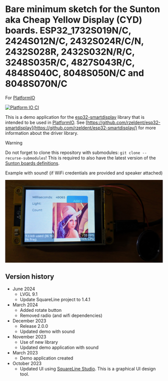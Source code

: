 # Bare minimum sketch for the Sunton aka Cheap Yellow Display (CYD) boards. ESP32_1732S019N/C, 2424S012N/C, 2432S024R/C/N, 2432S028R, 2432S032N/R/C, 3248S035R/C, 4827S043R/C, 4848S040C, 8048S050N/C and 8048S070N/C

For [PlatformIO](https://platformio.org/)

[![Platform IO CI](https://github.com/rzeldent/esp32-smartdisplay-demo/actions/workflows/main.yml/badge.svg)](https://github.com/rzeldent/esp32-smartdisplay-demo/actions/workflows/main.yml)

This is a demo application for the [esp32-smartdisplay](https://github.com/rzeldent/esp32-smartdisplay) library that is intended to be used in [PlatformIO](https://platformio.org/).
See [https://github.com/rzeldent/esp32-smartdisplay](https://github.com/rzeldent/esp32-smartdisplay/) for more information about the driver library.

> [!WARNING]
> Do not forget to clone this repository with submodules: `git clone --recurse-submodules`!
> This is required to also have the latest version of the [Sunton boards definitions](https://github.com/rzeldent/platformio-espressif32-sunton).

Example with sound! (if WiFi credentials are provided and speaker attached)

![Example](assets/PXL_20231130_225143662.jpg)

## Version history

- June 2024
  - LVGL 9.1
  - Update SquareLine project to 1.4.1
- March 2024
  - Added rotate button
  - Removed radio (and wifi dependencies)
- December 2023
  - Release 2.0.0
  - Updated demo with sound
- November 2023
  - Use of new library
  - Updated demo application with sound
- March 2023
  - Demo application created
- October 2023
  - Updated UI using [SquareLine Studio](https://squareline.io). This is a graphical UI design tool.
